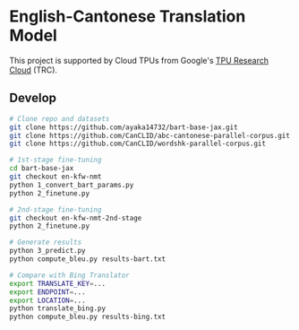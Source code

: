# English-Cantonese Translation Model

This project is supported by Cloud TPUs from Google's [TPU Research Cloud](https://sites.research.google/trc/about/) (TRC).

## Develop

```sh
# Clone repo and datasets
git clone https://github.com/ayaka14732/bart-base-jax.git
git clone https://github.com/CanCLID/abc-cantonese-parallel-corpus.git
git clone https://github.com/CanCLID/wordshk-parallel-corpus.git

# 1st-stage fine-tuning
cd bart-base-jax
git checkout en-kfw-nmt
python 1_convert_bart_params.py
python 2_finetune.py

# 2nd-stage fine-tuning
git checkout en-kfw-nmt-2nd-stage
python 2_finetune.py

# Generate results
python 3_predict.py
python compute_bleu.py results-bart.txt

# Compare with Bing Translator
export TRANSLATE_KEY=...
export ENDPOINT=...
export LOCATION=...
python translate_bing.py
python compute_bleu.py results-bing.txt
```
